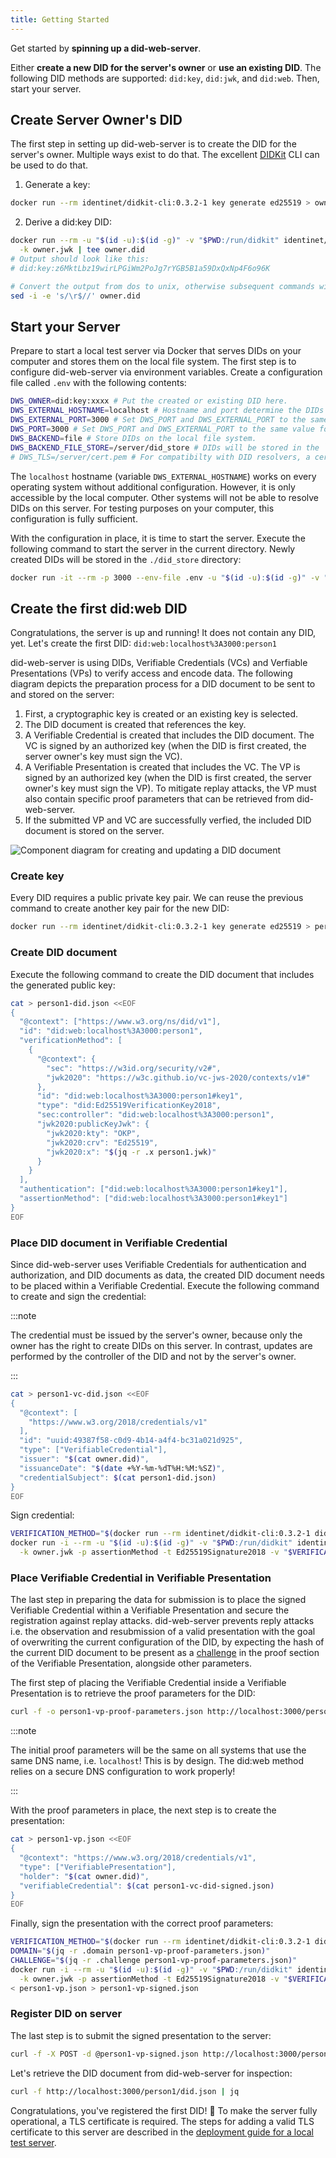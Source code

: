 ```yaml
---
title: Getting Started
---
```


Get started by **spinning up a did-web-server**.

Either **create a new DID for the server's owner** or **use an existing DID**. The following DID methods are supported:
`did:key`, `did:jwk`, and `did:web`. Then, start your server.

## Create Server Owner's DID

The first step in setting up did-web-server is to create the DID for the server's owner. Multiple ways exist to do that.
The excellent [DIDKit](https://www.spruceid.dev/didkit/didkit/installation) CLI can be used to do that.

1. Generate a key:

```bash title="owner.jwk"
docker run --rm identinet/didkit-cli:0.3.2-1 key generate ed25519 > owner.jwk
```

2. Derive a did:key DID:

```bash title="owner.did"
docker run --rm -u "$(id -u):$(id -g)" -v "$PWD:/run/didkit" identinet/didkit-cli:0.3.2-1 key to did \
  -k owner.jwk | tee owner.did
# Output should look like this:
# did:key:z6MktLbz19wirLPGiWm2PoJg7rYGB5B1a59DxQxNp4F6o96K

# Convert the output from dos to unix, otherwise subsequent commands will fail
sed -i -e 's/\r$//' owner.did
```

## Start your Server

Prepare to start a local test server via Docker that serves DIDs on your computer and stores them on the local file
system. The first step is to configure did-web-server via environment variables. Create a configuration file called
`.env` with the following contents:

```bash title=".env"
DWS_OWNER=did:key:xxxx # Put the created or existing DID here.
DWS_EXTERNAL_HOSTNAME=localhost # Hostname and port determine the DIDs that are managed by this server, e.g. did:web:id.localhost%3A3000:xyz.
DWS_EXTERNAL_PORT=3000 # Set DWS_PORT and DWS_EXTERNAL_PORT to the same value for this test.
DWS_PORT=3000 # Set DWS_PORT and DWS_EXTERNAL_PORT to the same value for this test.
DWS_BACKEND=file # Store DIDs on the local file system.
DWS_BACKEND_FILE_STORE=/server/did_store # DIDs will be stored in the `dids` folder below your current directory.
# DWS_TLS=/server/cert.pem # For compatibilty with DID resolvers, a certificate is required. It will be added later.
```

The `localhost` hostname (variable `DWS_EXTERNAL_HOSTNAME`) works on every operating system without additional
configuration. However, it is only accessible by the local computer. Other systems will not be able to resolve DIDs on
this server. For testing purposes on your computer, this configuration is fully sufficient.

With the configuration in place, it is time to start the server. Execute the following command to start the server in
the current directory. Newly created DIDs will be stored in the `./did_store` directory:

```bash
docker run -it --rm -p 3000 --env-file .env -u "$(id -u):$(id -g)" -v "$PWD:/run/dws" identinet/did-web-server:0.2.0
```

## Create the first did:web DID

Congratulations, the server is up and running! It does not contain any DID, yet. Let's create the first DID:
`did:web:localhost%3A3000:person1`

did-web-server is using DIDs, Verifiable Credentials (VCs) and Verfiable Presentations (VPs) to verify access and encode
data. The following diagram depicts the preparation process for a DID document to be sent to and stored on the server:

1. First, a cryptographic key is created or an existing key is selected.
2. The DID document is created that references the key.
3. A Verifiable Credential is created that includes the DID document. The VC is signed by an authorized key (when the
   DID is first created, the server owner's key must sign the VC).
4. A Verifiable Presentation is created that includes the VC. The VP is signed by an authorized key (when the DID is
   first created, the server owner's key must sign the VP). To mitigate replay attacks, the VP must also contain
   specific proof parameters that can be retrieved from did-web-server.
5. If the submitted VP and VC are successfully verfied, the included DID document is stored on the server.

![Component diagram for creating and updating a DID document](/figures/did-creation-components.svg)

### Create key

Every DID requires a public private key pair. We can reuse the previous command to create another key pair for the new
DID:

```bash title="person1.jwk"
docker run --rm identinet/didkit-cli:0.3.2-1 key generate ed25519 > person1.jwk
```

### Create DID document

Execute the following command to create the DID document that includes the generated public key:

```bash title="person1-did.json"
cat > person1-did.json <<EOF
{
  "@context": ["https://www.w3.org/ns/did/v1"],
  "id": "did:web:localhost%3A3000:person1",
  "verificationMethod": [
    {
      "@context": {
        "sec": "https://w3id.org/security/v2#",
        "jwk2020": "https://w3c.github.io/vc-jws-2020/contexts/v1#"
      },
      "id": "did:web:localhost%3A3000:person1#key1",
      "type": "did:Ed25519VerificationKey2018",
      "sec:controller": "did:web:localhost%3A3000:person1",
      "jwk2020:publicKeyJwk": {
        "jwk2020:kty": "OKP",
        "jwk2020:crv": "Ed25519",
        "jwk2020:x": "$(jq -r .x person1.jwk)"
      }
    }
  ],
  "authentication": ["did:web:localhost%3A3000:person1#key1"],
  "assertionMethod": ["did:web:localhost%3A3000:person1#key1"]
}
EOF
```

### Place DID document in Verifiable Credential

Since did-web-server uses Verifiable Credentials for authentication and authorization, and DID documents as data, the
created DID document needs to be placed within a Verifiable Credential. Execute the following command to create and sign
the credential:

:::note

The credential must be issued by the server's owner, because only the owner has the right to create DIDs on this server.
In contrast, updates are performed by the controller of the DID and not by the server's owner.

:::

```bash title="person1-vc-did.json"
cat > person1-vc-did.json <<EOF
{
  "@context": [
    "https://www.w3.org/2018/credentials/v1"
  ],
  "id": "uuid:49387f58-c0d9-4b14-a4f4-bc31a021d925",
  "type": ["VerifiableCredential"],
  "issuer": "$(cat owner.did)",
  "issuanceDate": "$(date +%Y-%m-%dT%H:%M:%SZ)",
  "credentialSubject": $(cat person1-did.json)
}
EOF
```

Sign credential:

```bash title="person1-vc-did-signed.json"
VERIFICATION_METHOD="$(docker run --rm identinet/didkit-cli:0.3.2-1 did resolve "$(cat owner.did)" | jq -r '.assertionMethod.[0]')"
docker run -i --rm -u "$(id -u):$(id -g)" -v "$PWD:/run/didkit" identinet/didkit-cli:0.3.2-1 credential issue \
  -k owner.jwk -p assertionMethod -t Ed25519Signature2018 -v "$VERIFICATION_METHOD" < person1-vc-did.json > person1-vc-did-signed.json
```

### Place Verifiable Credential in Verifiable Presentation

The last step in preparing the data for submission is to place the signed Verifiable Credential within a Verifiable
Presentation and secure the registration against replay attacks. did-web-server prevents reply attacks i.e. the
observation and resubmission of a valid presentation with the goal of overwriting the current configuration of the DID,
by expecting the hash of the current DID document to be present as a
[challenge](https://www.w3.org/TR/vc-data-integrity/#proofs) in the proof section of the Verifiable Presentation,
alongside other parameters.

The first step of placing the Verifiable Credential inside a Verifiable Presentation is to retrieve the proof parameters
for the DID:

```bash title="person1-vp-proof-parameters.json"
curl -f -o person1-vp-proof-parameters.json http://localhost:3000/person1/did.json?proofParameters
```

:::note

The initial proof parameters will be the same on all systems that use the same DNS name, i.e. `localhost`! This is by
design. The did:web method relies on a secure DNS configuration to work properly!

:::

With the proof parameters in place, the next step is to create the presentation:

```bash title="person1-vp.json"
cat > person1-vp.json <<EOF
{
  "@context": "https://www.w3.org/2018/credentials/v1",
  "type": ["VerifiablePresentation"],
  "holder": "$(cat owner.did)",
  "verifiableCredential": $(cat person1-vc-did-signed.json)
}
EOF
```

Finally, sign the presentation with the correct proof parameters:

```bash title="person1-vp-did-signed.json"
VERIFICATION_METHOD="$(docker run --rm identinet/didkit-cli:0.3.2-1 did resolve "$(cat owner.did)" | jq -r '.assertionMethod.[0]')"
DOMAIN="$(jq -r .domain person1-vp-proof-parameters.json)"
CHALLENGE="$(jq -r .challenge person1-vp-proof-parameters.json)"
docker run -i --rm -u "$(id -u):$(id -g)" -v "$PWD:/run/didkit" identinet/didkit-cli:0.3.2-1 presentation issue \
  -k owner.jwk -p assertionMethod -t Ed25519Signature2018 -v "$VERIFICATION_METHOD" -d "$DOMAIN" -c "$CHALLENGE" \
< person1-vp.json > person1-vp-signed.json
```

### Register DID on server

The last step is to submit the signed presentation to the server:

```bash
curl -f -X POST -d @person1-vp-signed.json http://localhost:3000/person1/did.json
```

Let's retrieve the DID document from did-web-server for inspection:

```bash
curl -f http://localhost:3000/person1/did.json | jq
```

Congratulations, you've registered the first DID! 🎉 To make the server fully operational, a TLS certificate is
required. The steps for adding a valid TLS certificate to this server are described in the
[deployment guide for a local test server](/deployment/local-test-server).
